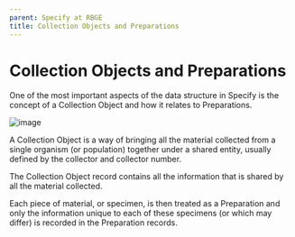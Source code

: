 ```yaml
---
parent: Specify at RBGE
title: Collection Objects and Preparations
---
```


# Collection Objects and Preparations

One of the most important aspects of the data structure in Specify is the concept of a Collection Object and how it relates to Preparations.

![image](https://user-images.githubusercontent.com/6713716/193096729-67c0a385-c252-4ffd-90fc-a9cb5ded9013.png)

A Collection Object is a way of bringing all the material collected from a single organism (or population) together under a shared entity, usually defined by the collector and collector number.

The Collection Object record contains all the information that is shared by all the material collected.

Each piece of material, or specimen, is then treated as a Preparation and only the information unique to each of these specimens (or which may differ) is recorded in the Preparation records.

